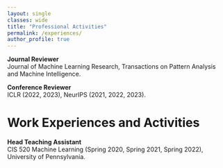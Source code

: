 ```yaml
---
layout: single
classes: wide
title: "Professional Activities"
permalink: /experiences/
author_profile: true
---
```

**Journal Reviewer**<br>
Journal of Machine Learning Research, Transactions on Pattern Analysis and Machine Intelligence.<br>

**Conference Reviewer**<br>
ICLR (2022, 2023), NeurIPS (2021, 2022, 2023).<br>

<h1>Work Experiences and Activities</h1>

**Head Teaching Assistant**<br>
CIS 520 Machine Learning (Spring 2020, Spring 2021, Spring 2022), University of Pennsylvania.
